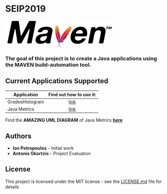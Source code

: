 # SEIP2019

<img src="media/maven.png">

### The goal of this project is to create a Java applications using the MAVEN build-automation tool.

## Current Applications Supported

| Application     | Find out how to use it: | 
| --------------- |:-----------------:      | 
| GradesHistogram | [link](seip2019/gradeshistogram/README_gradeshistogram.md)|
| Java Metrics    | [link](seip2019/JavaCodeAnalysis/README_java_metrics.md)         |

Find the **AMAZING UML DIAGRAM** of Java Metrics [**here**](media/uml.png) 

## Authors

* <b>Ion Petropoulos</b> - Initial work
* <b>Antonis Gkortzis</b> - Project Evaluation

## License 

This project is licensed under the MIT license - see the [LICENSE.md](LICENSE.md) file for details
